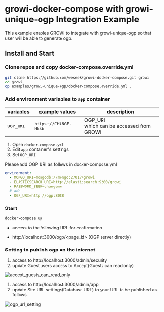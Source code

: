 growi-docker-compose with growi-unique-ogp Integration Example
=====================================================

This example enables GROWI to integrate with growi-unique-ogp
so that user will be able to generate ogp.

Install and Start
------------------

### Clone repos and copy docker-compose.override.yml

```bash
git clone https://github.com/weseek/growi-docker-compose.git growi
cd growi
cp examples/growi-unique-ogp/docker-compose.override.yml .
```

### Add environment variables to `app` container

| variables               | example values                  | description                                                                                                       |
| ----------------------- | ------------------------------- | ----------------------------------------------------------------------------------------------------------------- |
| `OGP_URI`            | `https://CHANGE-HERE` | OGP_URI<br>which can be accessed from GROWI |


1. Open `docker-compose.yml`
2. Edit `app` container's settings
3. Set `OGP_URI`

Please add OGP_URI as follows in docker-compose.yml
```yml
environment:
  - MONGO_URI=mongodb://mongo:27017/growi
  - ELASTICSEARCH_URI=http://elasticsearch:9200/growi
  - PASSWORD_SEED=changeme
  # add
  - OGP_URI=http://ogp:8088
```

### Start

```bash
docker-compose up
```

- access to the following URL for confirmation

* http://localhost:3000/ogp/<page_id> (OGP server directly)

### Setting to publish ogp on the internet

1. access to http://localhost:3000/admin/security
2. update Guest users access to Accept(Guests can read only)

![accept_guests_can_read_only](https://user-images.githubusercontent.com/83065937/155471123-397a71b4-296c-4ca0-bf65-d03cdf8da0bc.PNG)

1. access to http://localhost:3000/admin/app
2. update Site URL settings(Database URL) to your URL to be published as follows

![ogp_url_setting](https://user-images.githubusercontent.com/83065937/155470209-8514ba80-4fd9-4f83-9972-dee6d6417a3d.PNG)

